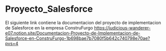 # Proyecto_Salesforce
El siguiente link contiene la documentacion del proyecto de implementacion de Salesforce en la empresa ConstruFurgo
https://judicious-wanderer-e07.notion.site/Documentacion-Proyecto-de-Implementacion-de-Salesforce-en-ConstruFurgo-1b698bae7b7080f5b642c740798e70ae?pvs=4
